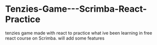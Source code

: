 # Tenzies-Game---Scrimba-React-Practice
tenzies game made with react to practice what ive been learning in free react course on Scrimba. will add some features 
